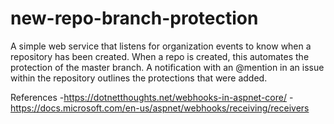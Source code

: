 # new-repo-branch-protection
A simple web service that listens for organization events to know when a repository has been created. When a repo is created, this automates the protection of the master branch. A notification with an @mention in an issue within the repository outlines the protections that were added.


References
-https://dotnetthoughts.net/webhooks-in-aspnet-core/
-https://docs.microsoft.com/en-us/aspnet/webhooks/receiving/receivers
